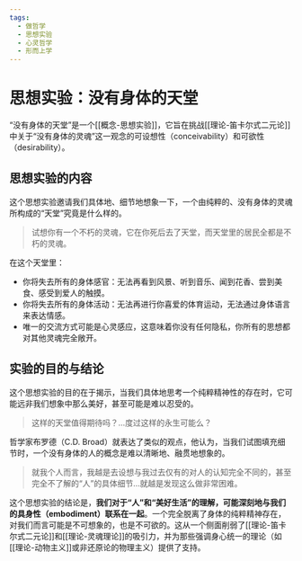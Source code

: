 ```yaml
---
tags:
  - 做哲学
  - 思想实验
  - 心灵哲学
  - 形而上学
---
```


# 思想实验：没有身体的天堂

“没有身体的天堂”是一个[[概念-思想实验]]，它旨在挑战[[理论-笛卡尔式二元论]]中关于“没有身体的灵魂”这一观念的可设想性（conceivability）和可欲性（desirability）。

## 思想实验的内容

这个思想实验邀请我们具体地、细节地想象一下，一个由纯粹的、没有身体的灵魂所构成的“天堂”究竟是什么样的。

> 试想你有一个不朽的灵魂，它在你死后去了天堂，而天堂里的居民全都是不朽的灵魂。

在这个天堂里：
*   你将失去所有的身体感官：无法再看到风景、听到音乐、闻到花香、尝到美食、感受到爱人的触摸。
*   你将失去所有的身体活动：无法再进行你喜爱的体育运动，无法通过身体语言来表达情感。
*   唯一的交流方式可能是心灵感应，这意味着你没有任何隐私，你所有的思想都对其他灵魂完全敞开。

## 实验的目的与结论

这个思想实验的目的在于揭示，当我们具体地思考一个纯粹精神性的存在时，它可能远非我们想象中那么美好，甚至可能是难以忍受的。

> 这样的天堂值得期待吗？...度过这样的永生可能么？

哲学家布罗德（C.D. Broad）就表达了类似的观点，他认为，当我们试图填充细节时，一个没有身体的人的概念是难以清晰地、融贯地想象的。

> 就我个人而言，我越是去设想与我过去仅有的对人的认知完全不同的，甚至完全不了解的“人”的具体细节...就越是发现这么做非常困难。

这个思想实验的结论是，**我们对于“人”和“美好生活”的理解，可能深刻地与我们的具身性（embodiment）联系在一起**。一个完全脱离了身体的纯粹精神存在，对我们而言可能是不可想象的，也是不可欲的。这从一个侧面削弱了[[理论-笛卡尔式二元论]]和[[理论-灵魂理论]]的吸引力，并为那些强调身心统一的理论（如[[理论-动物主义]]或非还原论的物理主义）提供了支持。
